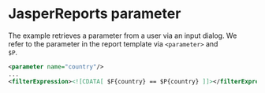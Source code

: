 # JasperReports parameter

The example retrieves a parameter from a user via an input dialog. We  
refer to the parameter in the report template via `<parameter>` and  
`$P`.  

```xml
<parameter name="country"/>
...
<filterExpression><![CDATA[ $F{country} == $P{country} ]]></filterExpression>
```
